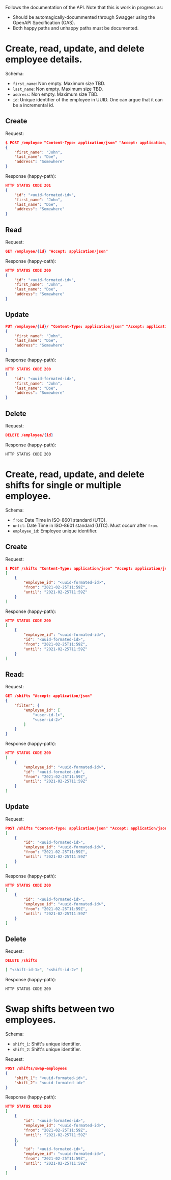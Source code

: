 Follows the documentation of the API. Note that this is work in progress as:
- Should be automagically-docummented through Swagger using the OpenAPI Specification (OAS).
- Both happy paths and unhappy paths must be documented.

# Create, read, update, and delete employee details.

Schema:
- `first_name`: Non empty. Maximum size TBD.
- `last_name`: Non empty. Maximum size TBD.
- `address`: Non empty. Maximum size TBD.
- `id`: Unique identifier of the employee in UUID. One can argue that it can be a incremental id.

## Create

Request:
```json
$ POST /employee "Content-Type: application/json" "Accept: application/json"
{
    "first_name": "John",
    "last_name": "Doe",
    "address": "Somewhere"
}
```

Response (happy-path):
```json
HTTP STATUS CODE 201
{
    "id": "<uuid-formated-id>",
    "first_name": "John",
    "last_name": "Doe",
    "address": "Somewhere"
}
```

## Read

Request:
```json
GET /employee/{id} "Accept: application/json"
```

Response (happy-oath):
```json
HTTP STATUS CODE 200
{
    "id": "<uuid-formated-id>",
    "first_name": "John",
    "last_name": "Doe",
    "address": "Somewhere"
}
```

## Update
```json
PUT /employee/{id}/ "Content-Type: application/json" "Accept: application/json"
{
    "first_name": "John",
    "last_name": "Doe",
    "address": "Somewhere"
}
```

Response (happy-path):
```json
HTTP STATUS CODE 200
{
    "id": "<uuid-formated-id>",
    "first_name": "John",
    "last_name": "Doe",
    "address": "Somewhere"
}
```

## Delete
Request:
```json
DELETE /employee/{id}
```

Response (happy-path):
```
HTTP STATUS CODE 200
```

# Create, read, update, and delete shifts for single or multiple employee.

Schema:
- `from`: Date Time in ISO-8601 standard (UTC).
- `until`: Date Time in ISO-8601 standard (UTC). Must occurr after `from`.
- `employee_id`: Employee unique identifier.

## Create
Request:
```json
$ POST /shifts "Content-Type: application/json" "Accept: application/json"
[
    {
        "employee_id": "<uuid-formated-id>",
        "from": "2021-02-25T11:59Z",
        "until": "2021-02-25T11:59Z"
    }
]
```

Response (happy-path):
```json
HTTP STATUS CODE 200
[
    {
        "employee_id": "<uuid-formated-id>",
        "id": "<uuid-formated-id>",
        "from": "2021-02-25T11:59Z",
        "until": "2021-02-25T11:59Z"
    }
]
```

## Read:

Request:
```json
GET /shifts "Accept: application/json"
{
    "filter": {
        "employee_id": [
            "<user-id-1>",
            "<user-id-2>"
        ]
    }
}
```

Response (happy-path):
```json
HTTP STATUS CODE 200
[
    {
        "employee_id": "<uuid-formated-id>",
        "id": "<uuid-formated-id>",
        "from": "2021-02-25T11:59Z",
        "until": "2021-02-25T11:59Z"
    }
]
```

## Update

Request:
```json
POST /shifts "Content-Type: application/json" "Accept: application/json"
[
    {
        "id": "<uuid-formated-id>",
        "employee_id": "<uuid-formated-id>",
        "from": "2021-02-25T11:59Z",
        "until": "2021-02-25T11:59Z"
    }
]

````
Response (happy-path):
```json
HTTP STATUS CODE 200
[
    {
        "id": "<uuid-formated-id>",
        "employee_id": "<uuid-formated-id>",
        "from": "2021-02-25T11:59Z",
        "until": "2021-02-25T11:59Z"
    }
]
```

## Delete
Request:
```json
DELETE /shifts

[ "<shift-id-1>", "<shift-id-2>" ]
```

Response (happy-path):
```
HTTP STATUS CODE 200
```

# Swap shifts between two employees.

Schema:
- `shift_1`: Shift's unique identifier.
- `shift_2`: Shift's unique identifier.

Request:
```JSON
POST /shifts/swap-employees
{
    "shift_1": "<uuid-formated-id>",
    "shift_2": "<uuid-formated-id>"
}
```

Response (happy-path):
```json
HTTP STATUS CODE 200
[
    {
        "id": "<uuid-formated-id>",
        "employee_id": "<uuid-formated-id>",
        "from": "2021-02-25T11:59Z",
        "until": "2021-02-25T11:59Z"
    },
    {
        "id": "<uuid-formated-id>",
        "employee_id": "<uuid-formated-id>",
        "from": "2021-02-25T11:59Z",
        "until": "2021-02-25T11:59Z"
    }
]
```